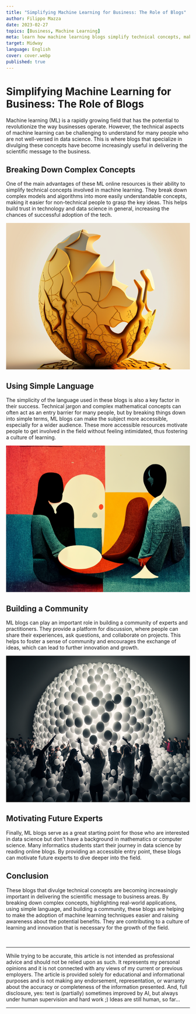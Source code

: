 ```yaml
---
title: "Simplifying Machine Learning for Business: The Role of Blogs"
author: Filippo Mazza
date: 2023-02-27
topics: [Business, Machine Learning]
meta: learn how machine learning blogs simplify technical concepts, make ML accessible, and build a community of experts, raising awareness and promoting adoption in the business world.
target: Midway
language: English
cover: cover.webp
published: true
---
```



# Simplifying Machine Learning for Business: The Role of Blogs

Machine learning (ML) is a rapidly growing field that has the potential to revolutionize the way businesses operate. However, the technical aspects of machine learning can be challenging to understand for many people who are not well-versed in data science. This is where blogs that specialize in divulging these concepts have become increasingly useful in delivering the scientific message to the business.

## Breaking Down Complex Concepts

One of the main advantages of these ML online resources is their ability to simplify technical concepts involved in machine learning. They break down complex models and algorithms into more easily understandable concepts, making it easier for non-technical people to grasp the key ideas. This helps build trust in technology and data science in general, increasing the chances of successful adoption of the tech.

<p align="center">
    <img src="./broken_ball.png" height="400px" width="auto">
</p>

## Using Simple Language

The simplicity of the language used in these blogs is also a key factor in their success. Technical jargon and complex mathematical concepts can often act as an entry barrier for many people, but by breaking things down into simple terms, ML blogs can make the subject more accessible, especially for a wider audience. These more accessible resources motivate people to get involved in the field without feeling intimidated, thus fostering a culture of learning.

<p align="center">
    <img src="./community_image.png" height="400px" width="auto">
</p>

## Building a Community

ML blogs can play an important role in building a community of experts and practitioners. They provide a platform for discussion, where people can share their experiences, ask questions, and collaborate on projects. This helps to foster a sense of community and encourages the exchange of ideas, which can lead to further innovation and growth.

<p align="center">
    <img src="./community-image-alt.png" height="400px" width="auto">
</p>

## Motivating Future Experts

Finally, ML blogs serve as a great starting point for those who are interested in data science but don't have a background in mathematics or computer science. Many informatics students start their journey in data science by reading online blogs. By providing an accessible entry point, these blogs can motivate future experts to dive deeper into the field.

## Conclusion

These blogs that divulge technical concepts are becoming increasingly important in delivering the scientific message to business areas. By breaking down complex concepts, highlighting real-world applications, using simple language, and building a community, these blogs are helping to make the adoption of machine learning techniques easier and raising awareness about the potential benefits. They are contributing to a culture of learning and innovation that is necessary for the growth of the field.

<br>

***
While trying to be accurate, this article is not intended as professional advice and should not be relied upon as such. It represents my personal opinions and it is not connected with any views of my current or previous employers. The article is provided solely for educational and informational purposes and is not making any endorsement, representation, or warranty about the accuracy or completeness of the information presented.
And, full disclosure, yes: text is (partially) sometimes improved by AI, but always under human supervision and hard work ;) Ideas are still human, so far...
***
